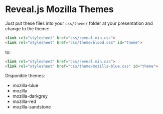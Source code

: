 # Reveal.js Mozilla Themes

Just put these files into your `css/theme/` folder at your presentation and change to the theme:

```html
<link rel="stylesheet" href="css/reveal.min.css">
<link rel="stylesheet" href="css/theme/blood.css" id="theme">
```

to:

```html
<link rel="stylesheet" href="css/reveal.min.css">
<link rel="stylesheet" href="css/theme/mozilla-blue.css" id="theme">
```

Disponible themes:

* mozilla-blue
* mozilla
* mozilla-darkgrey
* mozilla-red
* mozilla-sandstone
